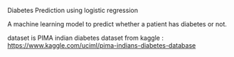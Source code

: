 Diabetes Prediction using logistic regression

A machine learning model to predict whether a patient has diabetes or not.

 dataset is PIMA indian diabetes dataset from kaggle : https://www.kaggle.com/uciml/pima-indians-diabetes-database
